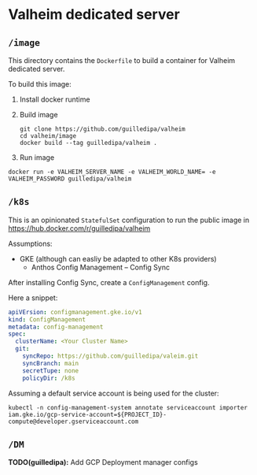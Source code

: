 # Valheim dedicated server

## `/image`

This directory contains the `Dockerfile` to build a container for Valheim
dedicated server.

To build this image:

1. Install docker runtime
1. Build image

    ```shell 
    git clone https://github.com/guilledipa/valheim
    cd valheim/image
    docker build --tag guilledipa/valheim .
    ```

1. Run image

  ```shell
  docker run -e VALHEIM_SERVER_NAME -e VALHEIM_WORLD_NAME= -e VALHEIM_PASSWORD guilledipa/valheim
  ```

## `/k8s`

This is an opinionated `StatefulSet` configuration to run the public image in
https://hub.docker.com/r/guilledipa/valheim

Assumptions:

- GKE (although can easliy be adapted to other K8s providers)
  - Anthos Config Management – Config Sync

After installing Config Sync, create a `ConfigManagement` config.

Here a snippet:

```yaml
apiVErsion: configmanagement.gke.io/v1
kind: ConfigManagement
metadata: config-management
spec:
  clusterName: <Your Cluster Name>
  git:
    syncRepo: https://github.com/guilledipa/valeim.git
    syncBranch: main
    secretTupe: none
    policyDir: /k8s
```

Assuming a default service account is being used for the cluster:

```shell
kubectl -n config-management-system annotate serviceaccount importer iam.gke.io/gcp-service-account=${PROJECT_ID}-compute@developer.gserviceaccount.com
```

## `/DM`

**TODO(guilledipa):** Add GCP Deployment manager configs